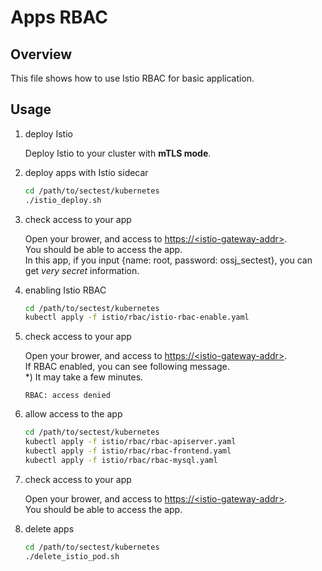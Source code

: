 # Apps RBAC

## Overview

This file shows how to use Istio RBAC for basic application.

## Usage

1. deploy Istio

    Deploy Istio to your cluster with **mTLS mode**.

2. deploy apps with Istio sidecar

    ```bash
    cd /path/to/sectest/kubernetes
    ./istio_deploy.sh
    ```

3. check access to your app

    Open your brower, and access to [https://\<istio-gateway-addr\>](https://localhost:31390).  
    You should be able to access the app.  
    In this app, if you input {name: root, password: ossj_sectest}, you can get _very secret_ information.

4. enabling Istio RBAC

    ```bash
    cd /path/to/sectest/kubernetes
    kubectl apply -f istio/rbac/istio-rbac-enable.yaml
    ```

5. check access to your app

    Open your brower, and access to [https://\<istio-gateway-addr\>](https://localhost:31390).  
    If RBAC enabled, you can see following message.  
    \*) It may take a few minutes.

    ```text
    RBAC: access denied
    ```

6. allow access to the app

    ```bash
    cd /path/to/sectest/kubernetes
    kubectl apply -f istio/rbac/rbac-apiserver.yaml
    kubectl apply -f istio/rbac/rbac-frontend.yaml
    kubectl apply -f istio/rbac/rbac-mysql.yaml
    ```

7. check access to your app

    Open your brower, and access to [https://\<istio-gateway-addr\>](https://localhost:31390).  
    You should be able to access the app.

8. delete apps

    ```bash
    cd /path/to/sectest/kubernetes
    ./delete_istio_pod.sh
    ```